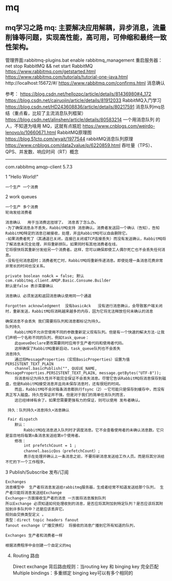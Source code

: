 # mq
mq学习之路
mq:
主要解决应用解耦，异步消息，流量削锋等问题，实现高性能，高可用，可伸缩和最终一致性架构。
----------
管理界面:rabbitmq-plugins.bat enable rabbitmq_management
重启服务器：net stop RabbitMQ && net start RabbitMQ
https://www.rabbitmq.com/getstarted.html
https://www.rabbitmq.com/tutorials/tutorial-one-java.html
http://localhost:15672/#/
https://www.rabbitmq.com/confirms.html 消息确认

参考：
https://blog.csdn.net/hellozpc/article/details/81436980#4_172
https://blog.csdn.net/cairuojin/article/details/81912033   RabbitMQ入门学习
https://blog.csdn.net/HD243608836/article/details/80217591 消息队列mq总结（重点看，比较了主流消息队列框架）
https://blog.csdn.net/alinshen/article/details/80583214  一个用消息队列 的人，不知道为啥用 MQ，这就有点尴尬
https://www.cnblogs.com/weirdo-lenovo/p/10660671.html RabbitMQ原理图
https://blog.51cto.com/wyait/1977544 rabbitMQ消息队列原理
https://www.cnblogs.com/data2value/p/6220859.html 吞吐量（TPS）、QPS、并发数、响应时间（RT）概念

-----------
<dependency>
  <groupId>com.rabbitmq</groupId>
  <artifactId>amqp-client</artifactId>
  <version>5.7.3</version>
</dependency>

1 "Hello World!"

    一个生产 一个消费
2 work queues

    一个生产 多个消费
    轮询发给消费者

    消息确认   用于当消费这挂球了。 消息丢了怎么办。
    -为了确保消息永不丢失，RabbitMQ支持 消息确认。消费者发送回一个确认（告知），告知RabbitMQ特定的消息已被接收，处理，并且RabbitMQ可以自由删除它。
    -如果消费者死了（其通道已关闭，连接已关闭或TCP连接丢失）而没有发送确认，RabbitMQ将了解消息未完全处理，并将重新排队。如果同时有其他消费者在线，
    它将很快将其重新分发给另一个消费者。这样，您可以确保即使工人偶尔死亡也不会丢失任何消息。
    -没有任何消息超时；消费者死亡时，RabbitMQ将重新传递消息。即使处理一条消息花费非常非常长的时间也没关系。

    private boolean noAck = false; 默认 com.rabbitmq.client.AMQP.Basic.Consume.Builder
    默认是false 表示需要确认

    消息确认 必须发送和返回消息确认使用同一个通道

    Forgotten acknowledgment  没有basicAck   没有进行消息确认，会导致客户端关闭时，重新发送，RabbitMQ将消耗越来越多的内存，因为它将无法释放任何未确认的消息

    确保消息不会丢失 我们需要将队列和消息都标记为持久。
    队列持久
        RabbitMQ不允许您使用不同的参数重新定义现有队列。但是有一个快速的解决方法-让我们声明一个名称不同的队列，例如task_queue：
        此queueDeclare更改需要同时应用于生产者代码和使用者代码。
        这样确保了RabbitMQ重新启动，task_queue队列也不会丢失
    消息持久
        通过将MessageProperties（实现BasicProperties）设置为值PERSISTENT_TEXT_PLAIN
        channel.basicPublish("", QUEUE_NAME, MessageProperties.PERSISTENT_TEXT_PLAIN, message.getBytes("UTF-8"));
        将消息标记为持久性并不能完全保证不会丢失消息。尽管它告诉RabbitMQ将消息保存到磁盘，但是RabbitMQ接受消息并且尚未保存消息时，还有很短的时间。
        而且，RabbitMQ不会对每条消息都执行fsync（2）－它可能只是保存到缓存中，而没有真正写入磁盘。持久性保证并不强，但是对于我们的简单任务队列而言，
        这已经绰绰有余了。如果您需要更强有力的保证，则可以使用 发布者确认。

     持久：队列持久+消息持久+消息确认

     Fair dispatch
        默认：
            RabbitMQ在消息进入队列时才调度消息。它不会查看使用者的未确认消息数。它只是盲目地将每第n条消息发送给第n个使用者。
        修改：
            int prefetchCount = 1 ;
            channel.basicQos（prefetchCount）;
            表示在处理并确认上一条消息之前，不要将新消息发送给工作人员。而是将其分派给不忙的下一个工作程序。
3 Publish/Subscribe  发布/订阅

    Exchanges
    消息模型中  生产者将消息发送给rabbitmq服务器，生成者经常不知道发送给那个队列， 生产者只能将消息发送给Exchange
    Exchange一方面接收生产者的消息 一方面将消息推到队列
    所以Exchange 必须知道如何处理收到的消息，是否应将其附加到特定队列？是否应该将其附加到许多队列中？还是应该丢弃它。
    规则由交换类型定义 。
    类型：direct topic headers fanout
    fanout exchange（广播交换机） 将接收的消息广播到它所有知道的队列，

    Exchanges 生产者和消费者一样

    根据消费程序中会创建一个自定义的mq
4. Routing 路由

    Direct exchange
        背后路由规则：当routing key 和 binging key 完全匹配
        Multiple bindings：多重绑定 binging key可以有多个相同的
